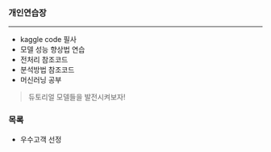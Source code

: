 ### 개인연습장
----------------------------------
* kaggle code 필사
* 모델 성능 향상법 연습
* 전처리 참조코드
* 분석방법 참조코드
* 머신러닝 공부
> 듀토리얼 모델들을 발전시켜보자!
### 목록
* 우수고객 선정
